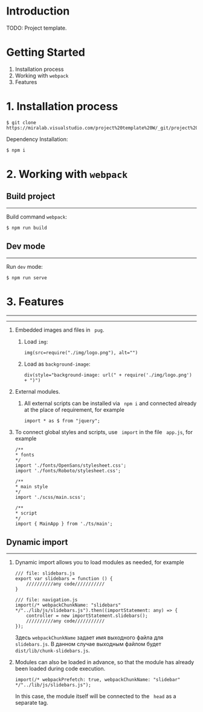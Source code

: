 # Introduction
TODO: Project template.

# Getting Started
1.	Installation process
2.	Working with ``webpack``
3.  Features

# 1. Installation process
```
$ git clone https://miralab.visualstudio.com/project%20template%20W/_git/project%20template%20W
```
Dependency Installation:
```
$ npm i
```

# 2. Working with ``webpack``
**Build project**
-----------------------------------
***
Build command ``webpack``:
```
$ npm run build
```
**Dev mode**
-----------------------------------
***
Run ``dev`` mode:
```
$ npm run serve
```
# 3. Features
-----------------------------------
***
1.  Embedded images and files in `` pug``.
    1.  Load ``img``:
        ```
        img(src=require("./img/logo.png"), alt="")
        ```
    2.   Load as ``background-image``:
            ```
            div(style="background-image: url(" + require('./img/logo.png') + ")")
            ```
2.  External modules.
    1.  All external scripts can be installed via `` npm i`` and connected already at the place of requirement, for example
        ```
        import * as $ from "jquery";
        ```

3.  To connect global styles and scripts, use `` import`` in the file `` app.js``, for example
    ```
    /**
    * fonts
    */
    import './fonts/OpenSans/stylesheet.css';
    import './fonts/Roboto/stylesheet.css';

    /**
    * main style
    */
    import './scss/main.scss';

    /**
    * script
    */
    import { MainApp } from './ts/main';
    ```
**Dynamic import**
-----------------------------------
***
1.  Dynamic import allows you to load modules as needed, for example
    ```
    /// file: slidebars.js
    export var slidebars = function () {
        //////////any code///////////
    }

    /// file: navigation.js
    import(/* webpackChunkName: "slidebars" */"../lib/js/slidebars.js").then((importStatement: any) => {
        controller = new importStatement.slidebars();
        //////////any code///////////
    });
    ```
    Здесь ``webpackChunkName`` задает имя выходного файла для ``slidebars.js``. В данном случае выходным файлом будет ``dist/lib/chunk-slidebars.js``.

2.  Modules can also be loaded in advance, so that the module has already been loaded during code execution.
    ```
    import(/* webpackPrefetch: true, webpackChunkName: "slidebar" */"../lib/js/slidebars.js");
    ```
    In this case, the module itself will be connected to the `` head`` as a separate tag.